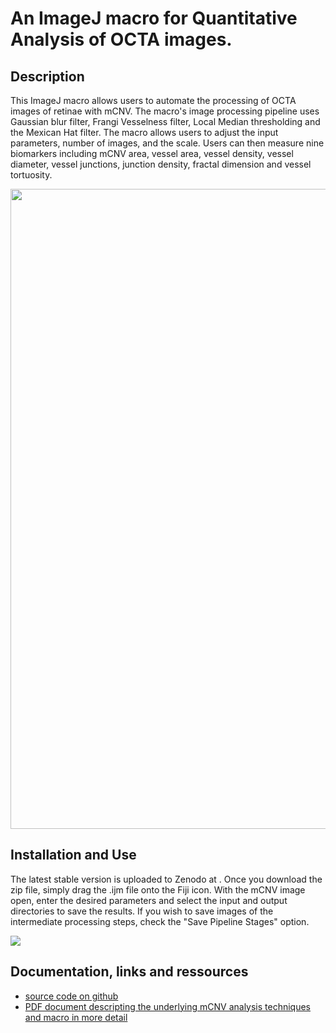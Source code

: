 # An ImageJ macro for Quantitative Analysis of OCTA images.

## Description
This ImageJ macro allows users to automate the processing of OCTA images of retinae with mCNV. The macro's image processing pipeline uses Gaussian blur filter, Frangi Vesselness filter, Local Median thresholding and the Mexican Hat filter. The macro allows users to adjust the input parameters, number of images, and the scale. Users can then measure nine biomarkers including mCNV area, vessel area, vessel density, vessel diameter, vessel junctions, junction density, fractal dimension and vessel tortuosity.

<img src="https://github.com/Aadit3003/mCNV-image-analysis/blob/d31b473560b7ad7c3ae6335809bdb7dc3e1ecea6/Assets/1_Fig%201%20What.png" width="1024"><br/>

## Installation and Use

The latest stable version is uploaded to Zenodo at <Insert Site Here>. Once you download the zip file, simply drag the .ijm file onto the Fiji icon. With the mCNV image open, enter the desired parameters and select the input and output directories to save the results. If you wish to save images of the intermediate processing steps, check the "Save Pipeline Stages" option.

<img src="https://github.com/Aadit3003/mCNV-image-analysis/blob/d31b473560b7ad7c3ae6335809bdb7dc3e1ecea6/Assets/User%20Interface.png"><br/>

## Documentation, links and ressources

<!-- -   Ask questions on the [pendent drop topic page of the ImageJ forum](http://forum.imagej.net/t/pendent-drop-plugin-how-to-use/290) -->
<!-- -   To cite this software, please use the following reference: A. Daerr and A. Mogne, *Pendent\_Drop: An ImageJ Plugin to Measure the Surface Tension from an Image of a Pendent Drop*. Journal of Open Research Software, 4: e3 (2016), [DOI: 10.5334/jors.97](http://dx.doi.org/10.5334/jors.97) -->
-   [source code on github](https://github.com/Aadit3003/mCNV-image-analysis)
-   [PDF document descripting the underlying mCNV analysis techniques and macro in more detail]()
